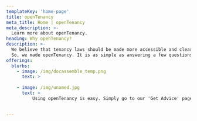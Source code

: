 ```yaml
---
templateKey: 'home-page'
title: openTenancy
meta_title: Home | openTenancy
meta_description: >-
  Learn more about openTenancy.
heading: Why openTenancy?
description: >-
  We believe that tenancy laws should be made more accessible and clear for everyone, regardless of legal experience. 
  So, we made openTenancy. It is as simple as answering a few questions, at the end of which you will walk away with relevant advice - pointing out the legal basis for the advice, and your suggested next steps. openTenancy is completely free, aimed at ensuring everyone has equal tools to enforce their rights. 
offerings:
  blurbs:
    - image: /img/docassemble_temp.png
      text: > 
          
    - image: /img/unamed.jpg
      text: > 
          Using openTenancy is easy. Simply go to our 'Get Advice' page and answer a few simple questions, and you'll walk away with a simple document detailing the relevant law and our advice for next steps, all written simply. 

      
---
```

